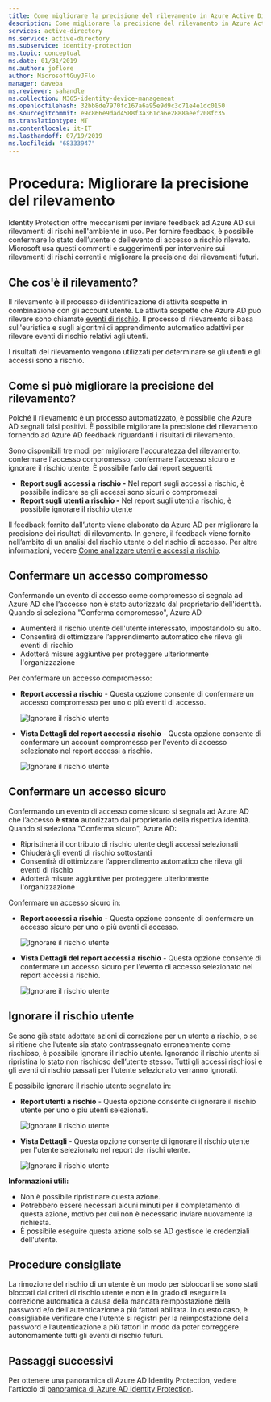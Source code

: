 ```yaml
---
title: Come migliorare la precisione del rilevamento in Azure Active Directory Identity Protection (procedura aggiornata) | Microsoft Docs
description: Come migliorare la precisione del rilevamento in Azure Active Directory Identity Protection (procedura aggiornata).
services: active-directory
ms.service: active-directory
ms.subservice: identity-protection
ms.topic: conceptual
ms.date: 01/31/2019
ms.author: joflore
author: MicrosoftGuyJFlo
manager: daveba
ms.reviewer: sahandle
ms.collection: M365-identity-device-management
ms.openlocfilehash: 32bb8de7970fc167a6a95e9d9c3c71e4e1dc0150
ms.sourcegitcommit: e9c866e9dad4588f3a361ca6e2888aeef208fc35
ms.translationtype: MT
ms.contentlocale: it-IT
ms.lasthandoff: 07/19/2019
ms.locfileid: "68333947"
---
```

# <a name="how-to-improve-the-detection-accuracy"></a>Procedura: Migliorare la precisione del rilevamento 

Identity Protection offre meccanismi per inviare feedback ad Azure AD sui rilevamenti di rischi nell'ambiente in uso. Per fornire feedback, è possibile confermare lo stato dell’utente o dell’evento di accesso a rischio rilevato. Microsoft usa questi commenti e suggerimenti per intervenire sui rilevamenti di rischi correnti e migliorare la precisione dei rilevamenti futuri. 

## <a name="what-is-detection"></a>Che cos'è il rilevamento?

Il rilevamento è il processo di identificazione di attività sospette in combinazione con gli account utente. Le attività sospette che Azure AD può rilevare sono chiamate [eventi di rischio](../reports-monitoring/concept-risk-events.md). Il processo di rilevamento si basa sull'euristica e sugli algoritmi di apprendimento automatico adattivi per rilevare eventi di rischio relativi agli utenti.

I risultati del rilevamento vengono utilizzati per determinare se gli utenti e gli accessi sono a rischio. 

## <a name="how-can-i-improve-the-detection-accuracy"></a>Come si può migliorare la precisione del rilevamento?

Poiché il rilevamento è un processo automatizzato, è possibile che Azure AD segnali falsi positivi. È possibile migliorare la precisione del rilevamento fornendo ad Azure AD feedback riguardanti i risultati di rilevamento.

Sono disponibili tre modi per migliorare l'accuratezza del rilevamento: confermare l'accesso compromesso, confermare l'accesso sicuro e ignorare il rischio utente. È possibile farlo dai report seguenti:

- **Report sugli accessi a rischio -** Nel report sugli accessi a rischio, è possibile indicare se gli accessi sono sicuri o compromessi
- **Report sugli utenti a rischio -** Nel report sugli utenti a rischio, è possibile ignorare il rischio utente 

Il feedback fornito dall’utente viene elaborato da Azure AD per migliorare la precisione dei risultati di rilevamento. In genere, il feedback viene fornito nell’ambito di un analisi del rischio utente o del rischio di accesso. Per altre informazioni, vedere [Come analizzare utenti e accessi a rischio](howto-investigate-risky-users-signins.md).

## <a name="confirm-compromised"></a>Confermare un accesso compromesso

Confermando un evento di accesso come compromesso si segnala ad Azure AD che l’accesso non è stato autorizzato dal proprietario dell'identità. Quando si seleziona "Conferma compromesso", Azure AD

- Aumenterà il rischio utente dell'utente interessato, impostandolo su alto.
- Consentirà di ottimizzare l’apprendimento automatico che rileva gli eventi di rischio
- Adotterà misure aggiuntive per proteggere ulteriormente l'organizzazione

Per confermare un accesso compromesso:

- **Report accessi a rischio** - Questa opzione consente di confermare un accesso compromesso per uno o più eventi di accesso.

   ![Ignorare il rischio utente](./media/howto-improve-detection-accuracy/07.png)

- **Vista Dettagli del report accessi a rischio** - Questa opzione consente di confermare un account compromesso per l'evento di accesso selezionato nel report accessi a rischio. 

   ![Ignorare il rischio utente](./media/howto-improve-detection-accuracy/04.png)
 
## <a name="confirm-safe"></a>Confermare un accesso sicuro

Confermando un evento di accesso come sicuro si segnala ad Azure AD che l’accesso **è stato** autorizzato dal proprietario della rispettiva identità. Quando si seleziona "Conferma sicuro", Azure AD:

- Ripristinerà il contributo di rischio utente degli accessi selezionati
- Chiuderà gli eventi di rischio sottostanti
- Consentirà di ottimizzare l’apprendimento automatico che rileva gli eventi di rischio
- Adotterà misure aggiuntive per proteggere ulteriormente l'organizzazione
 
Confermare un accesso sicuro in:

- **Report accessi a rischio** - Questa opzione consente di confermare un accesso sicuro per uno o più eventi di accesso.

   ![Ignorare il rischio utente](./media/howto-improve-detection-accuracy/08.png)

- **Vista Dettagli del report accessi a rischio** - Questa opzione consente di confermare un accesso sicuro per l'evento di accesso selezionato nel report accessi a rischio. 

   ![Ignorare il rischio utente](./media/howto-improve-detection-accuracy/05.png)

## <a name="dismiss-user-risk"></a>Ignorare il rischio utente

Se sono già state adottate azioni di correzione per un utente a rischio, o se si ritiene che l’utente sia stato contrassegnato erroneamente come rischioso, è possibile ignorare il rischio utente. Ignorando il rischio utente si ripristina lo stato non rischioso dell’utente stesso. Tutti gli accessi rischiosi e gli eventi di rischio passati per l'utente selezionato verranno ignorati.

È possibile ignorare il rischio utente segnalato in:

- **Report utenti a rischio** - Questa opzione consente di ignorare il rischio utente per uno o più utenti selezionati.

   ![Ignorare il rischio utente](./media/howto-improve-detection-accuracy/02.png)

- **Vista Dettagli** - Questa opzione consente di ignorare il rischio utente per l'utente selezionato nel report dei rischi utente. 

   ![Ignorare il rischio utente](./media/howto-improve-detection-accuracy/01.png)

**Informazioni utili:**

- Non è possibile ripristinare questa azione.
- Potrebbero essere necessari alcuni minuti per il completamento di questa azione, motivo per cui non è necessario inviare nuovamente la richiesta.
- È possibile eseguire questa azione solo se AD gestisce le credenziali dell'utente. 

## <a name="best-practices"></a>Procedure consigliate

La rimozione del rischio di un utente è un modo per sbloccarli se sono stati bloccati dai criteri di rischio utente e non è in grado di eseguire la correzione automatica a causa della mancata reimpostazione della password e/o dell'autenticazione a più fattori abilitata. In questo caso, è consigliabile verificare che l'utente si registri per la reimpostazione della password e l’autenticazione a più fattori in modo da poter correggere autonomamente tutti gli eventi di rischio futuri.

## <a name="next-steps"></a>Passaggi successivi

Per ottenere una panoramica di Azure AD Identity Protection, vedere l'articolo di [panoramica di Azure AD Identity Protection](overview-v2.md).
